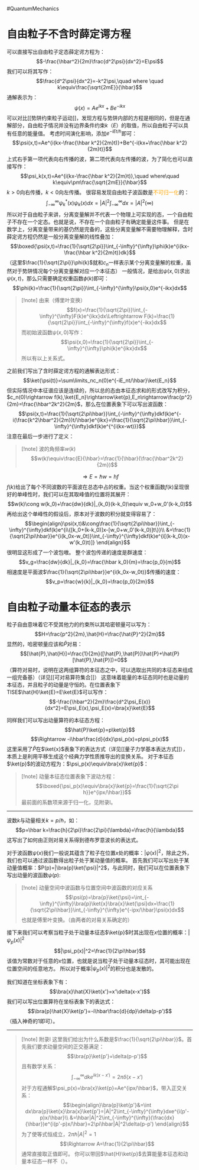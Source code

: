 #QuantumMechanics 

# 自由粒子不含时薛定谔方程
可以直接写出自由粒子定态薛定谔方程为：
$$-\frac{\hbar^2}{2m}\frac{d^2\psi}{dx^2}=E\psi$$
我们可以将其写作：
$$\frac{d^2\psi}{dx^2}=-k^2\psi,\quad where \quad k\equiv\frac{\sqrt{2mE}}{\hbar}$$
通解表示为：
$$\psi(x)=Ae^{ikx}+Be^{-ikx}$$
可以对比[[势阱约束粒子运动]]，发现方程与势阱内部的方程是相同的，但是在通解部分，自由粒子情况并没有边界条件约束$k$（$E$）的取值，所以自由粒子可以具有任意的能量值。
考虑时间演化影响，添加$e^{-iEt/\hbar}$即可：
$$\psi(x,t)=Ae^{i(kx-\frac{\hbar k^2}{2m}t)}+Be^{-i(kx+\frac{\hbar k^2}{2m}t)}$$
上式右手第一项代表向右传播的波，第二项代表向左传播的波，为了简化也可以直接写作：
$$\psi_k(x,t)=Ae^{i(kx-\frac{\hbar k^2}{2m}t)},\quad where\quad k\equiv\pm\frac{\sqrt{2mE}}{\hbar}$$
$k>0$向右传播，$k<0$向左传播。
很容易发现自由粒子波函数是<font color=orange>不可归一化</font>的：
$$\int_{-\infty}^{\infty}\psi_k^*(x)\psi_k(x)dx=|A|^2\int_{-\infty}^{\infty}dx=|A|^2(\infty)$$
所以对于自由粒子来讲，分离变量解并不代表一个物理上可实现的态，一个自由粒子不存在一个定态。也就是说，不存在一个自由粒子有确定能量这件事。
但是在数学上，分离变量带来的基仍然是完备的，这些分离变量解不需要物理解释，含时薛定谔方程仍然是一般分离变量解的线性叠加：
$$\boxed{\psi(x,t)=\frac{1}{\sqrt{2\pi}}\int_{-\infty}^{\infty}\phi(k)e^{i(kx-\frac{\hbar k^2}{2m}t)}dk}$$
（这里$\frac{1}{\sqrt{2\pi}}\phi(k)$就和$c_n$一样表示某个分离变量解的权重，虽然对于势阱情况每个分离变量解对应一个本征态）
一般情况，是给出$\psi(x,0)$求出$\psi(x,t)$，那么只需要确定权重函数$\phi(k)$即可：
$$\phi(k)=\frac{1}{\sqrt{2\pi}}\int_{-\infty}^{\infty}\psi(x,0)e^{-ikx}dx$$


>[!note] 由来（傅里叶变换）
>$$f(x)=\frac{1}{\sqrt{2\pi}}\int_{-\infty}^{\infty}F(k)e^{ikx}dx\Leftrightarrow F(k)=\frac{1}{\sqrt{2\pi}}\int_{-\infty}^{\infty}f(x)e^{-ikx}dx$$
>而初始波函数$\psi(x,0)$写作：
>$$\psi(x,0)=\frac{1}{\sqrt{2\pi}}\int_{-\infty}^{\infty}\phi(k)e^{ikx}dx$$
>所以有以上关系式。

之前我们写出了含时薛定谔方程的通解表达形式：
$$\ket{\psi(t)}=\sum\limits_nc_n(0)e^{-iE_nt/\hbar}\ket{E_n}$$
但实际情况中本征谱应该是连续的，所以总的态由本征态求和的形式改写为积分，$c_n(0)\rightarrow f(k),\ket{E_n}\rightarrow\ket{p},E_n\rightarrow\frac{p^2}{2m}=\frac{\hbar^2k^2}{2m}$，那么在位置表象下可以写出波函数：
$$\psi(x,t)=\frac{1}{\sqrt{2\pi\hbar}}\int_{-\infty}^{\infty}dkf(k)e^{-i(\frac{k^2\hbar^2}{2m})t/\hbar}e^{ikx}=\frac{1}{\sqrt{2\pi\hbar}}\int_{-\infty}^{\infty}dkf(k)e^{^{i(kx-wt)}}$$
注意在最后一步进行了定义：
>[!note] 波的角频率$w(k)$
>$$w(k)\equiv\frac{E}{\hbar}=\frac{1}{\hbar}(\frac{\hbar^2k^2}{2m})$$

$$\Rightarrow E=\hbar w=hf$$
$f(k)$给出了每个不同波数的平面波在总态中占的权重。当这个权重函数$f(k)$呈现很好的单峰性时，我们可以在其取峰值的位置将其展开：
$$w(k)\cong w(k_0)+\frac{dw}{dk}|_{k_0}(k-k_0)\equiv w_0+w_0'(k-k_0)$$
再给出这个单峰性的假设后，原本对于波数的积分就变得容易了：
$$\begin{align}\psi(x,t)&\cong\frac{1}{\sqrt{2\pi\hbar}}\int_{-\infty}^{\infty}dkf(k)e^{i\{[k_0+(k-k_0)]x-[w_0+w_0'(k-k_0)]t\}}\\
&=\frac{1}{\sqrt{2\pi\hbar}}e^{i(k_0x-w_0t)}\int_{-\infty}^{\infty}dkf(k)e^{i[(k-k_0)(x-w'(k_0)t)]}
\end{align}$$
很明显这形成了一个波包嗷。
整个波包传递的速度是群速度：
$$v_g=\frac{dw}{dk}|_{k_0}=\frac{\hbar k_0}{m}=\frac{p_0}{m}$$
相速度是平面波$\frac{1}{\sqrt{2\pi\hbar}}e^{i(k_0x-w_0t)}$传播的速度：
$$v_p=\frac{w}{k}|_{k_0}=\frac{p_0}{2m}$$



# 自由粒子动量本征态的表示
粒子自由意味着它不受其他力的约束所以其哈密顿量可以写为：
$$H=\frac{p^2}{2m},\hat{H}=\frac{\hat{P}^2}{2m}$$
显然的，哈密顿量应该和$\hat{P}$对易：
$$[\hat{P},\hat{H}]=\frac{1}{2m}([\hat{P},\hat{P}]\hat{P}+\hat{P}[\hat{P},\hat{P}])=0$$
（算符对易时，说明在这两组算符的本征态之中，可以选取出共同的本征态来组成一组完备基）（详见[[可对易算符集合]]）
这意味着能量的本征态同时也是动量的本征态，并且粒子的动量是守恒的。在位置表象下TISE$\hat{H}\ket{E}=E\ket{E}$可以写作：
$$-\frac{\hbar^2}{2m}\frac{d^2\psi_E(x)}{dx^2}=E\psi_E(x),\psi_E(x)=\bra{x}\ket{E}$$

同样我们可以写出动量算符的本征态方程：
$$\hat{P}\ket{p}=p\ket{p}$$
$$\Rightarrow -i\hbar\frac{d}{dx}\psi_p(x)=p\psi_p(x)$$
这里采用了$\hat{P}$在$\ket{x}$表象下的表达方式（详见[[量子力学基本表达方式]]），本质上是利用平移生成这个经典力学性质推导出的变换关系。
对于本征态$\ket{p}$的波动方程为：$\psi_p(x)\equiv\bra{x}\ket{p}$：
>[!note] 动量本征态位置表象下波动方程：
$$\boxed{\psi_p(x)\equiv\bra{x}\ket{p}=\frac{1}{\sqrt{2\pi h}}e^{ipx/\hbar}}$$
最前面的系数项来源于归一化，见附录I。


---
波数$k$与动量相关$k=p/\hbar$，如：
$$p=\hbar k=\frac{h}{2\pi}\frac{2\pi}{\lambda}=\frac{h}{\lambda}$$
这写出了如何由正则对易关系得到德布罗意波长的表达式。

对于波函数$\psi(x)$我们一般说其蕴含了粒子在位置$x$处的概率：$|\psi(x)|^2$，除此之外，我们也可以通过波函数得出粒子处于某动量值的概率。
首先我们可以写出处于某动量值概率：$P(p)=|\bra{p}\ket{\psi}|^2$，与此同时，我们可以在位置表象下写出动量的波函数$\psi(p)$:
>[!note] 动量空间中波函数与位置空间中波函数的对应关系
>$$\psi(p)=\bra{p}\ket{\psi}=\int_{-\infty}^{\infty}\bra{p}\ket{x}\bra{x}\ket{\psi}dx=\frac{1}{\sqrt{2\pi\hbar}}\int_{-\infty}^{\infty}e^{-ipx/\hbar}\psi(x)dx$$
>也就是傅里叶变换。（由两者的对易关系确定的）


接下来我们可以考察当粒子处于动量本征态$\ket{p}$时其出现在$x$位置的概率：$|\psi_p(x)|^2$
$$|\psi_p(x)|^2=\frac{1}{2\pi\hbar}$$
该值为常数对于任意的x位置，也就是说当粒子处于动量本征态时，其可能出现在位置空间的任意地方。
所以对于概率$|\psi_p(x)|^2$的积分也是发散的。

我们知道在坐标表象下有：
$$\bra{x}\hat{X}\ket{x'}=x'\delta(x-x')$$
我们可以写出位置算符在坐标表象下的表达式：
$$\bra{p}\hat{X}\ket{p'}=-i\hbar\frac{d}{dp}\delta(p-p')$$
（插入神奇的$1$即可）。



---

>[!note] 附录I
>这里我们给出为什么系数是$\frac{1}{\sqrt{2\pi\hbar}}$。首先我们要求动量空间的正交基满足：
$$\bra{p}\ket{p'}=\delta(p-p')$$
>且有数学关系：$$\int_{-\infty}^{\infty}dke^{ik(x-x')}=2\pi\delta(x-x')$$
>对于方程通解$\psi_p(x)=\bra{x}\ket{p}=Ae^{ipx/\hbar}$，带入正交关系：
>$$\begin{align}\bra{p}\ket{p'}&=\int dx\bra{p}\ket{x}\bra{x}\ket{p'}=|A|^2\int_{-\infty}^{\infty}dxe^{i(p'-p)x/\hbar}\\
&=\hbar|A|^2\int_{-\infty}^{\infty}(\frac{dx}{\hbar})e^{i(p'-p)x/\hbar}=2\pi\hbar|A|^2\delta(p-p')
\end{align}$$
为了使等式恒成立，$2\pi\hbar|A|^2=1$
$$\Rightarrow A=\frac{1}{2\pi\hbar}$$
通常直接取正值即可。
你可以带回$\hat{H}\ket{p}$去算能量本征态和动量本征态一样不（）。
